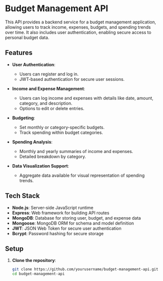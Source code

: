 # Budget Management API

This API provides a backend service for a budget management application, allowing users to track income, expenses, budgets, and spending trends over time. It also includes user authentication, enabling secure access to personal budget data.

## Features

- **User Authentication**: 
  - Users can register and log in.
  - JWT-based authentication for secure user sessions.

- **Income and Expense Management**:
  - Users can log income and expenses with details like date, amount, category, and description.
  - Options to edit or delete entries.

- **Budgeting**:
  - Set monthly or category-specific budgets.
  - Track spending within budget categories.

- **Spending Analysis**:
  - Monthly and yearly summaries of income and expenses.
  - Detailed breakdown by category.

- **Data Visualization Support**:
  - Aggregate data available for visual representation of spending trends.

## Tech Stack

- **Node.js**: Server-side JavaScript runtime
- **Express**: Web framework for building API routes
- **MongoDB**: Database for storing user, budget, and expense data
- **Mongoose**: MongoDB ORM for schema and model definition
- **JWT**: JSON Web Token for secure user authentication
- **Bcrypt**: Password hashing for secure storage

## Setup

1. **Clone the repository**:
   ```bash
   git clone https://github.com/yourusername/budget-management-api.git
   cd budget-management-api
